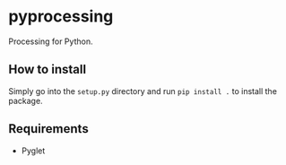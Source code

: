 # pyprocessing
Processing for Python.

## How to install
Simply go into the ```setup.py``` directory and run ```pip install .``` to install the package.

## Requirements
- Pyglet
